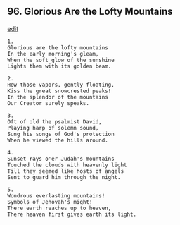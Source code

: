 
## 96.  Glorious Are the Lofty Mountains
[edit](https://docs.google.com/document/d/1PCOR1uhWvz0FnnzP0eyE_RrrgGFJT5OP/edit?mode=html)




    1.
    Glorious are the lofty mountains 
    In the early morning's gleam, 
    When the soft glow of the sunshine 
    Lights them with its golden beam. 

    2.
    How those vapors, gently floating, 
    Kiss the great snowcrested peaks! 
    In the splendor of the mountains 
    Our Creator surely speaks. 

    3.
    Oft of old the psalmist David, 
    Playing harp of solemn sound, 
    Sung his songs of God's protection 
    When he viewed the hills around. 

    4.
    Sunset rays o'er Judah's mountains 
    Touched the clouds with heavenly light 
    Till they seemed like hosts of angels 
    Sent to guard him through the night. 

    5.
    Wondrous everlasting mountains! 
    Symbols of Jehovah's might! 
    There earth reaches up to heaven, 
    There heaven first gives earth its light.
